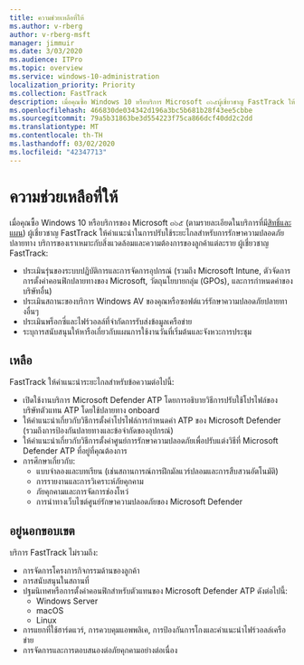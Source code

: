```yaml
---
title: ความช่วยเหลือที่ให้
ms.author: v-rberg
author: v-rberg-msft
manager: jimmuir
ms.date: 3/03/2020
ms.audience: ITPro
ms.topic: overview
ms.service: windows-10-administration
localization_priority: Priority
ms.collection: FastTrack
description: เมื่อคุณซื้อ Windows 10 หรือบริการ Microsoft ๓๖๕ผู้เชี่ยวชาญ FastTrack ให้คำแนะนำในการปรับใช้ระยะไกลสำหรับการรักษาความปลอดภัยปลายทาง บริการของเราเหมาะกับสิ่งแวดล้อมและความต้องการของลูกค้าแต่ละราย
ms.openlocfilehash: 466830de034342d196a3bc5b681b28f43ee5cbbe
ms.sourcegitcommit: 79a5b31863be3d554223f75ca866dcf40dd2c2dd
ms.translationtype: MT
ms.contentlocale: th-TH
ms.lasthandoff: 03/02/2020
ms.locfileid: "42347713"
---
```

# <a name="assistance-offered"></a>ความช่วยเหลือที่ให้  

เมื่อคุณซื้อ Windows 10 หรือบริการของ Microsoft ๓๖๕ (ตามรายละเอียดในบริการที่มี[สิทธิ์และแผน](M365-eligible-services-and-plans.md)) ผู้เชี่ยวชาญ FastTrack ให้คำแนะนำในการปรับใช้ระยะไกลสำหรับการรักษาความปลอดภัยปลายทาง บริการของเราเหมาะกับสิ่งแวดล้อมและความต้องการของลูกค้าแต่ละราย ผู้เชี่ยวชาญ FastTrack:
- ประเมินรุ่นของระบบปฏิบัติการและการจัดการอุปกรณ์ (รวมถึง Microsoft Intune, ตัวจัดการการตั้งค่าคอนฟิกปลายทางของ Microsoft, วัตถุนโยบายกลุ่ม (GPOs), และการกำหนดค่าของบริษัทอื่น)
- ประเมินสถานะของบริการ Windows AV ของคุณหรือซอฟต์แวร์รักษาความปลอดภัยปลายทางอื่นๆ
- ประเมินพร็อกซี่และไฟร์วอลล์ที่จำกัดการรับส่งข้อมูลเครือข่าย
- ระบุการสนับสนุนให้หารือเกี่ยวกับแผนการใช้งานวันที่เริ่มต้นและจังหวะการประชุม

## <a name="assistance"></a>เหลือ

FastTrack ให้คำแนะนำระยะไกลสำหรับข้อความต่อไปนี้:
- เปิดใช้งานบริการ Microsoft Defender ATP โดยการอธิบายวิธีการปรับใช้โปรไฟล์ของบริษัทตัวแทน ATP โดยใช้ปลายทาง onboard
- ให้คำแนะนำเกี่ยวกับวิธีการตั้งค่าโปรไฟล์การกำหนดค่า ATP ของ Microsoft Defender (รวมถึงการป้องกันปลายทางและข้อจำกัดของอุปกรณ์)
- ให้คำแนะนำเกี่ยวกับวิธีการตั้งค่าศูนย์การรักษาความปลอดภัยเพื่อปรับแต่งวิธีที่ Microsoft Defender ATP ที่อยู่ที่คุณต้องการ
- การศึกษาเกี่ยวกับ:
    - แบบจำลองและบทเรียน (เช่นสถานการณ์การฝึกมัลแวร์ปลอมและการสืบสวนอัตโนมัติ)
    - การรายงานและการวิเคราะห์ภัยคุกคาม
    - ภัยคุกคามและการจัดการช่องโหว่
    - การนำทางเว็บไซต์ศูนย์รักษาความปลอดภัยของ Microsoft Defender

## <a name="out-of-scope"></a>อยู่นอกขอบเขต

บริการ FastTrack ไม่รวมถึง:
- การจัดการโครงการกิจกรรมด้านของลูกค้า
- การสนับสนุนในสถานที่
- ปฐมนิเทศหรือการตั้งค่าคอนฟิกสำหรับตัวแทนของ Microsoft Defender ATP ดังต่อไปนี้:
   - Windows Server
   - macOS
   - Linux
- การแยกที่ใช้ฮาร์ดแวร์, การควบคุมแอพพลิเค, การป้องกันการโกงและคำแนะนำไฟร์วอลล์เครือข่าย
- การจัดการและการตอบสนองต่อภัยคุกคามอย่างต่อเนื่อง

